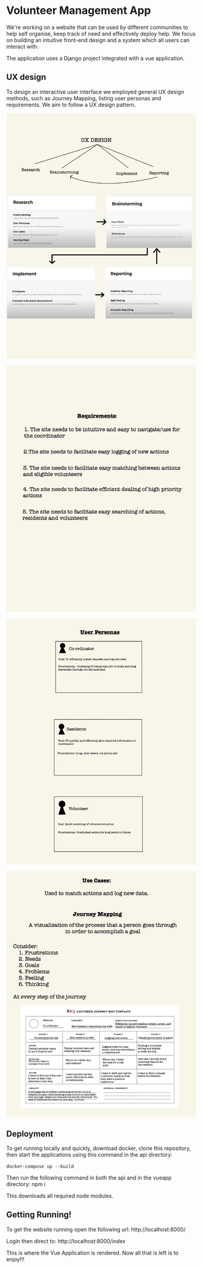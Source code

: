 # Volunteer Management App

We're working on a website that can be used by different communities to help self organise, keep track of need and effectively deploy help. We focus on building an intuitive front-end design and a system which all users can interact with.

The application uses a Django project integrated with a vue application.

## UX design
To design an interactive user interface we employed general UX design methods, such as Journey Mapping, listing user personas and requirements. We aim to follow a UX design pattern.

![My Image](images/image1.jpg)

![My Image](images/image2.jpg)

![My Image](images/image3.jpg)

![My Image](images/image4.jpg)

## Deployment

To get running locally and quickly, download docker, clone this repository, then start the applications using this command in the api directory:

    docker-compose up --build

Then run the following command in both the api and in the vueapp directory:
    npm i

This downloads all required node modules.

## Getting Running!

To get the website running open the following url:
    http://localhost:8000/

Login then direct to:
    http://localhost:8000/index

This is where the Vue Application is rendered. Now all that is left is to enjoy!!!



